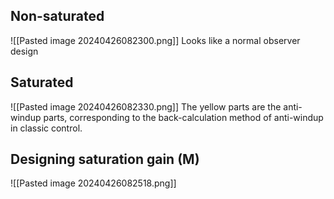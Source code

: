 ## Non-saturated
![[Pasted image 20240426082300.png]]
Looks like a normal observer design

## Saturated
![[Pasted image 20240426082330.png]]
The yellow parts are the anti-windup parts, corresponding to the back-calculation method of anti-windup in classic control.

## Designing saturation gain (M)
![[Pasted image 20240426082518.png]]
